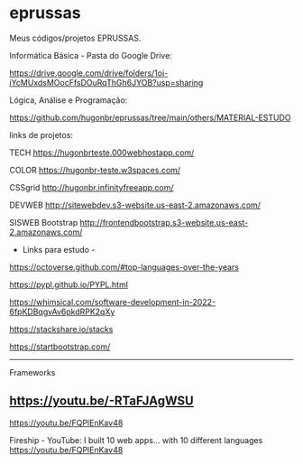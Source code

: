 # eprussas

Meus códigos/projetos EPRUSSAS.

Informática Básica - Pasta do Google Drive:

https://drive.google.com/drive/folders/1oj-iYcMUxdsMOocFfsDOuRqThGh6JYOB?usp=sharing

Lógica, Análise e Programação:

https://github.com/hugonbr/eprussas/tree/main/others/MATERIAL-ESTUDO

links de projetos:

TECH
https://hugonbrteste.000webhostapp.com/

COLOR
https://hugonbr-teste.w3spaces.com/

CSSgrid
http://hugonbr.infinityfreeapp.com/

DEVWEB
http://sitewebdev.s3-website.us-east-2.amazonaws.com/

SISWEB Bootstrap
http://frontendbootstrap.s3-website.us-east-2.amazonaws.com/

- Links para estudo -

https://octoverse.github.com/#top-languages-over-the-years

https://pypl.github.io/PYPL.html

https://whimsical.com/software-development-in-2022-6fpKDBqgvAv6pkdRPK2qXy

https://stackshare.io/stacks

https://startbootstrap.com/

---------------------------
Frameworks

https://youtu.be/-RTaFJAgWSU
---------------------------

https://youtu.be/FQPlEnKav48

Fireship - YouTube: 
I built 10 web apps... with 10 different languages
https://youtu.be/FQPlEnKav48
